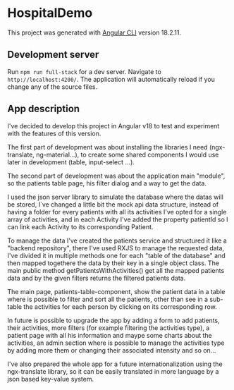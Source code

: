 # HospitalDemo

This project was generated with [Angular CLI](https://github.com/angular/angular-cli) version 18.2.11.

## Development server

Run `npm run full-stack` for a dev server. Navigate to `http://localhost:4200/`. The application will automatically reload if you change any of the source files.

## App description

I've decided to develop this project in Angular v18 to test and experiment with the features of this version.

The first part of development was about installing the libraries I need (ngx-translate, ng-material...), to create some shared components I would use later in development (table, input-select ...).

The second part of development was about the application main "module", so the patients table page, his filter dialog and a way to get the data.

I used the json server library to simulate the database where the datas will be stored, I`ve changed a little bit the mock api data structure, instead of having a folder for every patients with all its activities I've opted for a single array of activities, and in each Activity I've added the property patientId so I can link each Activity to its corresponding Patient.

To manage the data I've created the patients service and structured it like a "backend repository", there I've used RXJS to manage the requested data, I've divided it in multiple methods one for each "table of the database" and then mapped togethere the data by their key in a single object class. The main public method getPatientsWithActivities() get all the mapped patients data and by the given filters returns the filtered patients data.

The main page, patients-table-component, show the patient data in a table where is possible to filter and sort all the patients, other than see in a sub-table the activities for each person by clicking on its corresponding row.

In future is possible to upgrade the app by adding a form to add patients, their activities, more filters (for example filtering the activities type), a patient page with all his information and maype some charts about the activities, an admin section where is possible to manage the activities type by adding more them or changing their associated intensity and so on...

I've also prepared the whole app for a future internationalization using the ngx-translate library, so it can be easily translated in more language by a json based key-value system.
